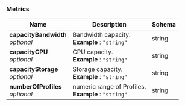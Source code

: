
<a name="metrics"></a>
### Metrics

|Name|Description|Schema|
|---|---|---|
|**capacityBandwidth**  <br>*optional*|Bandwidth capacity.  <br>**Example** : `"string"`|string|
|**capacityCPU**  <br>*optional*|CPU capacity.  <br>**Example** : `"string"`|string|
|**capacityStorage**  <br>*optional*|Storage capacity.  <br>**Example** : `"string"`|string|
|**numberOfProfiles**  <br>*optional*|numeric range of Profiles.  <br>**Example** : `"string"`|string|



